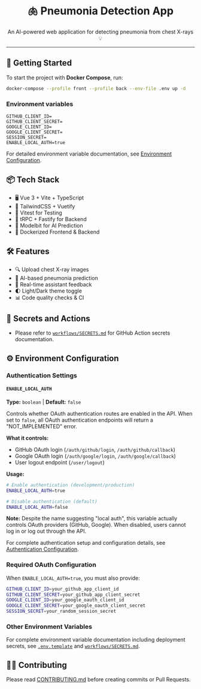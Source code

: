 <h1 align="center">🫁 Pneumonia Detection App</h1>

<p align="center">An AI-powered web application for detecting pneumonia from chest X-rays 💡</p>

---

## 🚀 Getting Started

To start the project with **Docker Compose**, run:

```bash
docker-compose --profile front --profile back --env-file .env up -d
```

### Environment variables

```
GITHUB_CLIENT_ID=
GITHUB_CLIENT_SECRET=
GOOGLE_CLIENT_ID=
GOOGLE_CLIENT_SECRET=
SESSION_SECRET=
ENABLE_LOCAL_AUTH=true
```

For detailed environment variable documentation, see [Environment Configuration](#environment-configuration).

## 📦 Tech Stack

- 🖥️ Vue 3 + Vite + TypeScript
- 🎨 TailwindCSS + Vuetify
- 🧪 Vitest for Testing
- 🔬 tRPC + Fastify for Backend
- 🧠 Modelbit for AI Prediction
- 🐳 Dockerized Frontend & Backend

## 🛠️ Features

- 🔍 Upload chest X-ray images
- 🤖 AI-based pneumonia prediction
- 💬 Real-time assistant feedback
- 🌓 Light/Dark theme toggle
- 📊 Code quality checks & CI

## 🔐 Secrets and Actions

- Please refer to [`workflows/SECRETS.md`](./.github/workflows/SECRETS.md) for GitHub Action secrets documentation.

## ⚙️ Environment Configuration

### Authentication Settings

#### `ENABLE_LOCAL_AUTH`
**Type:** `boolean` | **Default:** `false`

Controls whether OAuth authentication routes are enabled in the API. When set to `false`, all OAuth authentication endpoints will return a "NOT_IMPLEMENTED" error.

**What it controls:**
- GitHub OAuth login (`/auth/github/login`, `/auth/github/callback`)
- Google OAuth login (`/auth/google/login`, `/auth/google/callback`)  
- User logout endpoint (`/user/logout`)

**Usage:**
```bash
# Enable authentication (development/production)
ENABLE_LOCAL_AUTH=true

# Disable authentication (default)
ENABLE_LOCAL_AUTH=false
```

**Note:** Despite the name suggesting "local auth", this variable actually controls OAuth providers (GitHub, Google). When disabled, users cannot log in or log out through the API.

For complete authentication setup and configuration details, see [Authentication Configuration](./docs/AUTHENTICATION.md).

### Required OAuth Configuration

When `ENABLE_LOCAL_AUTH=true`, you must also provide:

```bash
GITHUB_CLIENT_ID=your_github_app_client_id
GITHUB_CLIENT_SECRET=your_github_app_client_secret
GOOGLE_CLIENT_ID=your_google_oauth_client_id
GOOGLE_CLIENT_SECRET=your_google_oauth_client_secret
SESSION_SECRET=your_random_session_secret
```

### Other Environment Variables

For complete environment variable documentation including deployment secrets, see [`.env.template`](./.env.template) and [`workflows/SECRETS.md`](./.github/workflows/SECRETS.md).

## 🧑‍💻 Contributing

Please read [CONTRIBUTING.md](./CONTRIBUTING.md) before creating commits or Pull Requests.
